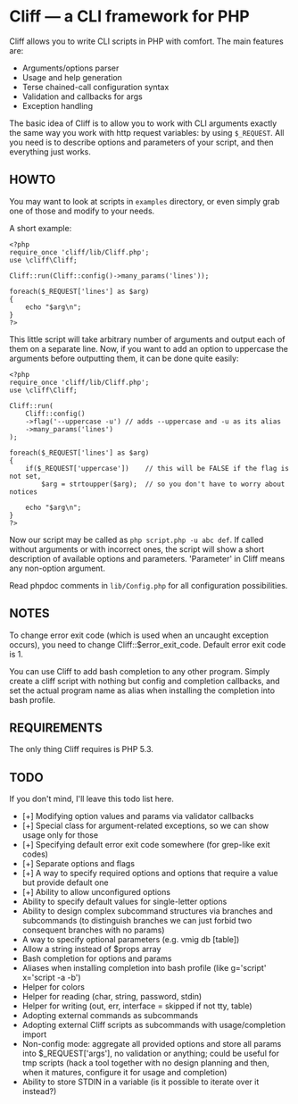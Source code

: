 # Cliff — a CLI framework for PHP

Cliff allows you to write CLI scripts in PHP with comfort.
The main features are:

  * Arguments/options parser
  * Usage and help generation
  * Terse chained-call configuration syntax
  * Validation and callbacks for args
  * Exception handling

The basic idea of Cliff is to allow you to work with CLI arguments exactly the same way
you work with http request variables: by using `$_REQUEST`. All you need is to describe
options and parameters of your script, and then everything just works.

## HOWTO

You may want to look at scripts in `examples` directory, or even simply grab one of those
and modify to your needs.

A short example:

    <?php
    require_once 'cliff/lib/Cliff.php';
    use \cliff\Cliff;

    Cliff::run(Cliff::config()->many_params('lines'));

    foreach($_REQUEST['lines'] as $arg)
    {
        echo "$arg\n";
    }
    ?>

This little script will take arbitrary number of arguments and output each of them
on a separate line. Now, if you want to add an option to uppercase the arguments
before outputting them, it can be done quite easily:

    <?php
    require_once 'cliff/lib/Cliff.php';
    use \cliff\Cliff;

    Cliff::run(
        Cliff::config()
        ->flag('--uppercase -u') // adds --uppercase and -u as its alias
        ->many_params('lines')
    );

    foreach($_REQUEST['lines'] as $arg)
    {
        if($_REQUEST['uppercase'])    // this will be FALSE if the flag is not set,
            $arg = strtoupper($arg);  // so you don't have to worry about notices

        echo "$arg\n";
    }
    ?>

Now our script may be called as `php script.php -u abc def`. If called without arguments
or with incorrect ones, the script will show a short description of available options and
parameters. 'Parameter' in Cliff means any non-option argument.

Read phpdoc comments in `lib/Config.php` for all configuration possibilities.

## NOTES

To change error exit code (which is used when an uncaught exception occurs), you need to
change Cliff::$error_exit_code. Default error exit code is 1.

You can use Cliff to add bash completion to any other program. Simply create a cliff script
with nothing but config and completion callbacks, and set the actual program name as alias
when installing the completion into bash profile.

## REQUIREMENTS

The only thing Cliff requires is PHP 5.3.

## TODO

If you don't mind, I'll leave this todo list here.

  * [+] Modifying option values and params via validator callbacks
  * [+] Special class for argument-related exceptions, so we can show usage only for those
  * [+] Specifying default error exit code somewhere (for grep-like exit codes)
  * [+] Separate options and flags
  * [+] A way to specify required options and options that require a value but provide default one
  * [+] Ability to allow unconfigured options
  * Ability to specify default values for single-letter options
  * Ability to design complex subcommand structures via branches and subcommands
    (to distinguish branches we can just forbid two consequent branches with no params)
  * A way to specify optional parameters (e.g. vmig db [table])
  * Allow a string instead of $props array
  * Bash completion for options and params
  * Aliases when installing completion into bash profile (like g='script' x='script -a -b')
  * Helper for colors
  * Helper for reading (char, string, password, stdin)
  * Helper for writing (out, err, interface = skipped if not tty, table)
  * Adopting external commands as subcommands
  * Adopting external Cliff scripts as subcommands with usage/completion import
  * Non-config mode: aggregate all provided options and store all params into $_REQUEST['args'],
    no validation or anything; could be useful for tmp scripts (hack a tool together with no design
    planning and then, when it matures, configure it for usage and completion)
  * Ability to store STDIN in a variable (is it possible to iterate over it instead?)